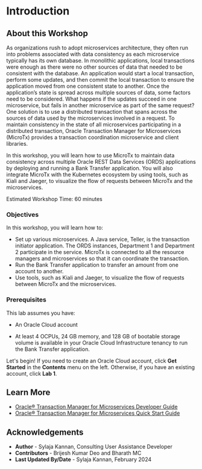 # Introduction

## About this Workshop

As organizations rush to adopt microservices architecture, they often run into problems associated with data consistency as each microservice typically has its own database. In monolithic applications, local transactions were enough as there were no other sources of data that needed to be consistent with the database. An application would start a local transaction, perform some updates, and then commit the local transaction to ensure the application moved from one consistent state to another. Once the application’s state is spread across multiple sources of data, some factors need to be considered. What happens if the updates succeed in one microservice, but fails in another microservice as part of the same request? One solution is to use a distributed transaction that spans across the sources of data used by the microservices involved in a request. To maintain consistency in the state of all microservices participating in a distributed transaction, Oracle Transaction Manager for Microservices (MicroTx) provides a transaction coordination microservice and client libraries.

In this workshop, you will learn how to use MicroTx to maintain data consistency across multiple Oracle REST Data Services (ORDS) applications by deploying and running a Bank Transfer application. You will also integrate MicroTx with the Kubernetes ecosystem by using tools, such as Kiali and Jaeger, to visualize the flow of requests between MicroTx and the microservices.

Estimated Workshop Time: 60 minutes

### Objectives

In this workshop, you will learn how to:

* Set up various microservices. A Java service, Teller, is the transaction initiator application. The ORDS instances, Department 1 and Department 2 participate in the service. MicroTx is connected to all the resource managers and microservices so that it can coordinate the transaction.
* Run the Bank Transfer application to transfer an amount from one account to another.
* Use tools, such as Kiali and Jaeger, to visualize the flow of requests between MicroTx and the microservices.

### Prerequisites

This lab assumes you have:

* An Oracle Cloud account

* At least 4 OCPUs, 24 GB memory, and 128 GB of bootable storage volume is available in your Oracle Cloud Infrastructure tenancy to run the Bank Transfer application.

Let's begin! If you need to create an Oracle Cloud account, click **Get Started** in the **Contents** menu on the left. Otherwise, if you have an existing account, click **Lab 1**.

## Learn More

* [Oracle® Transaction Manager for Microservices Developer Guide](https://docs.oracle.com/pls/topic/lookup?ctx=microtx-latest&id=TMMDG)
* [Oracle® Transaction Manager for Microservices Quick Start Guide](https://docs.oracle.com/pls/topic/lookup?ctx=microtx-latest&id=TMMQS)

## Acknowledgements

* **Author** - Sylaja Kannan, Consulting User Assistance Developer
* **Contributors** - Brijesh Kumar Deo and Bharath MC
* **Last Updated By/Date** - Sylaja Kannan, February 2024
